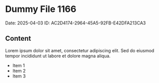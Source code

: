 # Dummy File 1166

Date: 2025-04-03
ID: AC2D4174-2964-45A5-92FB-E42DFA213CA3

## Content

Lorem ipsum dolor sit amet, consectetur adipiscing elit.
Sed do eiusmod tempor incididunt ut labore et dolore magna aliqua.

* Item 1
* Item 2
* Item 3

